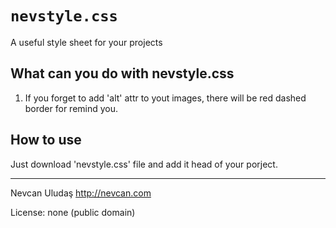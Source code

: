 # `nevstyle.css`
A useful style sheet for your projects

## What can you do with nevstyle.css
1. If you forget to add 'alt' attr to yout images, there will be red dashed border for remind you.

## How to use
Just download 'nevstyle.css' file and add it head of your porject.

----

Nevcan Uludaş http://nevcan.com

License: none (public domain)
